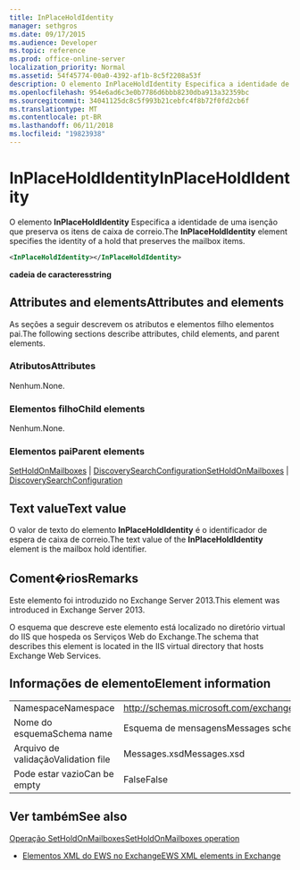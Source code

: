 ```yaml
---
title: InPlaceHoldIdentity
manager: sethgros
ms.date: 09/17/2015
ms.audience: Developer
ms.topic: reference
ms.prod: office-online-server
localization_priority: Normal
ms.assetid: 54f45774-00a0-4392-af1b-8c5f2208a53f
description: O elemento InPlaceHoldIdentity Especifica a identidade de uma isenção que preserva os itens de caixa de correio.
ms.openlocfilehash: 954e6ad6c3e0b7786d6bbb8230dba913a32359bc
ms.sourcegitcommit: 34041125dc8c5f993b21cebfc4f8b72f0fd2cb6f
ms.translationtype: MT
ms.contentlocale: pt-BR
ms.lasthandoff: 06/11/2018
ms.locfileid: "19823938"
---
```

# <a name="inplaceholdidentity"></a><span data-ttu-id="6e568-103">InPlaceHoldIdentity</span><span class="sxs-lookup"><span data-stu-id="6e568-103">InPlaceHoldIdentity</span></span>

<span data-ttu-id="6e568-104">O elemento **InPlaceHoldIdentity** Especifica a identidade de uma isenção que preserva os itens de caixa de correio.</span><span class="sxs-lookup"><span data-stu-id="6e568-104">The **InPlaceHoldIdentity** element specifies the identity of a hold that preserves the mailbox items.</span></span> 
  
```XML
<InPlaceHoldIdentity></InPlaceHoldIdentity>
```

 <span data-ttu-id="6e568-105">**cadeia de caracteres**</span><span class="sxs-lookup"><span data-stu-id="6e568-105">**string**</span></span>
## <a name="attributes-and-elements"></a><span data-ttu-id="6e568-106">Attributes and elements</span><span class="sxs-lookup"><span data-stu-id="6e568-106">Attributes and elements</span></span>

<span data-ttu-id="6e568-107">As seções a seguir descrevem os atributos e elementos filho elementos pai.</span><span class="sxs-lookup"><span data-stu-id="6e568-107">The following sections describe attributes, child elements, and parent elements.</span></span>
  
### <a name="attributes"></a><span data-ttu-id="6e568-108">Atributos</span><span class="sxs-lookup"><span data-stu-id="6e568-108">Attributes</span></span>

<span data-ttu-id="6e568-109">Nenhum.</span><span class="sxs-lookup"><span data-stu-id="6e568-109">None.</span></span>
  
### <a name="child-elements"></a><span data-ttu-id="6e568-110">Elementos filho</span><span class="sxs-lookup"><span data-stu-id="6e568-110">Child elements</span></span>

<span data-ttu-id="6e568-111">Nenhum.</span><span class="sxs-lookup"><span data-stu-id="6e568-111">None.</span></span>
  
### <a name="parent-elements"></a><span data-ttu-id="6e568-112">Elementos pai</span><span class="sxs-lookup"><span data-stu-id="6e568-112">Parent elements</span></span>

<span data-ttu-id="6e568-113">[SetHoldOnMailboxes](setholdonmailboxes.md) | [DiscoverySearchConfiguration](discoverysearchconfiguration.md)</span><span class="sxs-lookup"><span data-stu-id="6e568-113">[SetHoldOnMailboxes](setholdonmailboxes.md) | [DiscoverySearchConfiguration](discoverysearchconfiguration.md)</span></span>
  
## <a name="text-value"></a><span data-ttu-id="6e568-114">Text value</span><span class="sxs-lookup"><span data-stu-id="6e568-114">Text value</span></span>

<span data-ttu-id="6e568-115">O valor de texto do elemento **InPlaceHoldIdentity** é o identificador de espera de caixa de correio.</span><span class="sxs-lookup"><span data-stu-id="6e568-115">The text value of the **InPlaceHoldIdentity** element is the mailbox hold identifier.</span></span> 
  
## <a name="remarks"></a><span data-ttu-id="6e568-116">Coment�rios</span><span class="sxs-lookup"><span data-stu-id="6e568-116">Remarks</span></span>

<span data-ttu-id="6e568-117">Este elemento foi introduzido no Exchange Server 2013.</span><span class="sxs-lookup"><span data-stu-id="6e568-117">This element was introduced in Exchange Server 2013.</span></span>
  
<span data-ttu-id="6e568-118">O esquema que descreve este elemento está localizado no diretório virtual do IIS que hospeda os Serviços Web do Exchange.</span><span class="sxs-lookup"><span data-stu-id="6e568-118">The schema that describes this element is located in the IIS virtual directory that hosts Exchange Web Services.</span></span>
  
## <a name="element-information"></a><span data-ttu-id="6e568-119">Informações de elemento</span><span class="sxs-lookup"><span data-stu-id="6e568-119">Element information</span></span>

|||
|:-----|:-----|
|<span data-ttu-id="6e568-120">Namespace</span><span class="sxs-lookup"><span data-stu-id="6e568-120">Namespace</span></span>  <br/> |http://schemas.microsoft.com/exchange/services/2006/messages  <br/> |
|<span data-ttu-id="6e568-121">Nome do esquema</span><span class="sxs-lookup"><span data-stu-id="6e568-121">Schema name</span></span>  <br/> |<span data-ttu-id="6e568-122">Esquema de mensagens</span><span class="sxs-lookup"><span data-stu-id="6e568-122">Messages schema</span></span>  <br/> |
|<span data-ttu-id="6e568-123">Arquivo de validação</span><span class="sxs-lookup"><span data-stu-id="6e568-123">Validation file</span></span>  <br/> |<span data-ttu-id="6e568-124">Messages.xsd</span><span class="sxs-lookup"><span data-stu-id="6e568-124">Messages.xsd</span></span>  <br/> |
|<span data-ttu-id="6e568-125">Pode estar vazio</span><span class="sxs-lookup"><span data-stu-id="6e568-125">Can be empty</span></span>  <br/> |<span data-ttu-id="6e568-126">False</span><span class="sxs-lookup"><span data-stu-id="6e568-126">False</span></span>  <br/> |
   
## <a name="see-also"></a><span data-ttu-id="6e568-127">Ver também</span><span class="sxs-lookup"><span data-stu-id="6e568-127">See also</span></span>



[<span data-ttu-id="6e568-128">Operação SetHoldOnMailboxes</span><span class="sxs-lookup"><span data-stu-id="6e568-128">SetHoldOnMailboxes operation</span></span>](setholdonmailboxes-operation.md)


- [<span data-ttu-id="6e568-129">Elementos XML do EWS no Exchange</span><span class="sxs-lookup"><span data-stu-id="6e568-129">EWS XML elements in Exchange</span></span>](ews-xml-elements-in-exchange.md)

